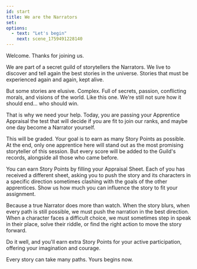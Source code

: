 ```yaml
---
id: start
title: We are the Narrators
set:
options:
  - text: "Let's begin"
    next: scene_1759491228140
---
```


Welcome. Thanks for joining us.

We are part of a secret guild of storytellers the Narrators.
We live to discover and tell again the best stories in the universe.
Stories that must be experienced again and again, kept alive.

But some stories are elusive. Complex.
Full of secrets, passion, conflicting morals, and visions of the world.
Like this one.
We're still not sure how it should end... who should win.

That is why we need your help.
Today, you are passing your Apprentice Appraisal the test that will decide if you are fit to join our ranks, and maybe one day become a Narrator yourself.

This will be graded.
Your goal is to earn as many Story Points as possible.
At the end, only one apprentice here will stand out as the most promising storyteller of this session.
But every score will be added to the Guild's records, alongside all those who came before.

You can earn Story Points by filling your Appraisal Sheet.
Each of you has received a different sheet, asking you to push the story and its characters in a specific direction sometimes clashing with the goals of the other apprentices.
Show us how much you can influence the story to fit your assignment.

Because a true Narrator does more than watch.
When the story blurs, when every path is still possible, we must push the narration in the best direction.
When a character faces a difficult choice, we must sometimes step in speak in their place, solve their riddle, or find the right action to move the story forward.

Do it well, and you'll earn extra Story Points for your active participation, offering your imagination and courage.

Every story can take many paths.
Yours begins now.